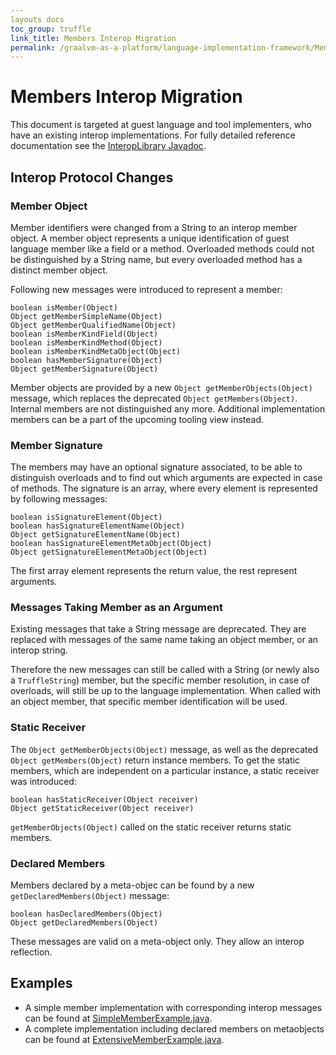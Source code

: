```yaml
---
layouts docs
toc_group: truffle
link_title: Members Interop Migration
permalink: /graalvm-as-a-platform/language-implementation-framework/MembersInteropMigration/
---
```

# Members Interop Migration

This document is targeted at guest language and tool implementers, who have an existing interop implementations.
For fully detailed reference documentation see the [InteropLibrary Javadoc](http://www.graalvm.org/truffle/javadoc/com/oracle/truffle/api/interop/InteropLibrary.html).

## Interop Protocol Changes

### Member Object

Member identifiers were changed from a String to an interop member object. A member object represents a unique identification of guest language member like a field or a method. Overloaded methods could not be distinguished by a String name, but every overloaded method has a distinct member object.

Following new messages were introduced to represent a member:

```
boolean isMember(Object)
Object getMemberSimpleName(Object)
Object getMemberQualifiedName(Object)
boolean isMemberKindField(Object)
boolean isMemberKindMethod(Object)
boolean isMemberKindMetaObject(Object)
boolean hasMemberSignature(Object)
Object getMemberSignature(Object)
```

Member objects are provided by a new `Object getMemberObjects(Object)` message, which replaces the deprecated `Object getMembers(Object)`.
Internal members are not distinguished any more. Additional implementation members can be a part of the upcoming tooling view instead.

### Member Signature

The members may have an optional signature associated, to be able to distinguish overloads and to find out which arguments are expected in case of methods.
The signature is an array, where every element is represented by following messages:
```
boolean isSignatureElement(Object)
boolean hasSignatureElementName(Object)
Object getSignatureElementName(Object)
boolean hasSignatureElementMetaObject(Object)
Object getSignatureElementMetaObject(Object)
```
The first array element represents the return value, the rest represent arguments.

### Messages Taking Member as an Argument

Existing messages that take a String message are deprecated. They are replaced with messages of the same name taking an object member, or an interop string.

Therefore the new messages can still be called with a String (or newly also a `TruffleString`) member,
but the specific member resolution, in case of overloads, will still be up to the language implementation.
When called with an object member, that specific member identification will be used.

### Static Receiver

The `Object getMemberObjects(Object)` message, as well as the deprecated `Object getMembers(Object)` return instance members.
To get the static members, which are independent on a particular instance, a static receiver was introduced:
```
boolean hasStaticReceiver(Object receiver)
Object getStaticReceiver(Object receiver)
```
`getMemberObjects(Object)` called on the static receiver returns static members.

### Declared Members

Members declared by a meta-objec can be found by a new `getDeclaredMembers(Object)` message:
```
boolean hasDeclaredMembers(Object)
Object getDeclaredMembers(Object)
```
These messages are valid on a meta-object only. They allow an interop reflection.

## Examples

- A simple member implementation with corresponding interop messages can be found at [SimpleMemberExample.java](https://github.com/oracle/graal/tree/master/truffle/src/com.oracle.truffle.api.test/src/com/oracle/truffle/api/test/interop/examples/SimpleMemberExample.java).
- A complete implementation including declared members on metaobjects can be found at [ExtensiveMemberExample.java](https://github.com/oracle/graal/tree/master/truffle/src/com.oracle.truffle.api.test/src/com/oracle/truffle/api/test/interop/examples/ExtensiveMemberExample.java).

